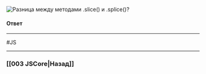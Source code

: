 ![Разница между методами `.slice()` и `.splice()`?](https://youtu.be/XtQPrt8G0n8?t=679)

#### Ответ


___
#JS 

___

### [[003 JSCore|Назад]]